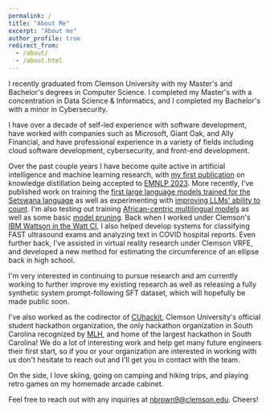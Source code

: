 ```yaml
---
permalink: /
title: "About Me"
excerpt: "About me"
author_profile: true
redirect_from: 
  - /about/
  - /about.html
---
```


I recently graduated from Clemson University with my Master's and Bachelor's degrees in Computer Science. I completed my Master's with a concentration in Data Science & Informatics, and I completed my Bachelor's with a minor in Cybersecurity.

I have over a decade of self-led experience with software development, have worked with companies such as Microsoft, Giant Oak, and Ally Financial, and have professional experience in a variety of fields including cloud software development, cybersecurity, and front-end development.

Over the past couple years I have become quite active in artificial intelligence and machine learning research, with [my first publication](https://arxiv.org/abs/2311.13657) on knowledge distillation being accepted to [EMNLP 2023](https://2023.emnlp.org/). More recently, I've published work on training the [first large language models trained for the Setswana language](https://arxiv.org/abs/2408.02239) as well as experimenting with [improving LLMs' ability to count](https://huggingface.co/datasets/OxxoCodes/Stawberry). I'm also testing out training [African-centric multilingual models](https://huggingface.co/OxxoCodes/InkubaLM-Instruct-test) as well as some basic [model pruning](https://huggingface.co/OxxoCodes/jamba-small-v2). Back when I worked under Clemson's [IBM Wattson in the Watt CI](https://ci.clemson.edu/blogs/blog/2020/07/watson-in-the-watt/), I also helped develop systems for classifying FAST ultrasound exams and analyzing text in COVID hospital reports. Even further back, I've assisted in virtual reality research under Clemson VRFE, and developed a new method for estimating the circumference of an ellipse back in high school.

I'm very interested in continuing to pursue research and am currently working to further improve my existing research as well as releasing a fully synthetic system prompt-following SFT dataset, which will hopefully be made public soon.

I've also worked as the codirector of [CUhackit](https://cuhack.it/#), Clemson University's official student hackathon organization, the only hackathon organization in South Carolina recognized by [MLH](https://mlh.io/), and home of the largest hackathon in South Carolina! We do a lot of interesting work and help get many future engineers their first start, so if you or your organization are interested in working with us don't hesitate to reach out and I'll get you in contact with the team.

On the side, I love skiing, going on camping and hiking trips, and playing retro games on my homemade arcade cabinet.

Feel free to reach out with any inquiries at [nbrown9@clemson.edu](mailto:nbrown9@clemson.edu). Cheers!